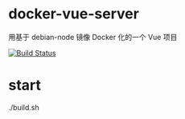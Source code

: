 # docker-vue-server

用基于 debian-node 镜像 Docker 化的一个 Vue 项目

[![Build Status](https://www.travis-ci.org/pdsuwwz/docker-vue-server.svg?branch=master)](https://www.travis-ci.org/pdsuwwz/docker-vue-server)

# start
./build.sh


